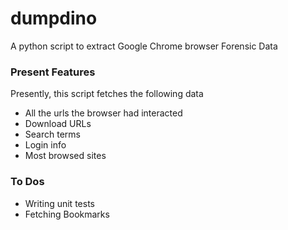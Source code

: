 # dumpdino
A python script to extract Google Chrome browser Forensic Data
### Present Features 
Presently, this script fetches the following data 
- All the urls the browser had interacted 
- Download URLs 
- Search terms 
- Login info 
- Most browsed sites

### To Dos

- Writing unit tests
- Fetching Bookmarks  
